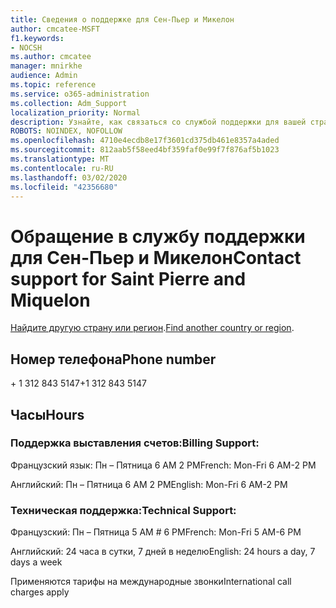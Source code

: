```yaml
---
title: Сведения о поддержке для Сен-Пьер и Микелон
author: cmcatee-MSFT
f1.keywords:
- NOCSH
ms.author: cmcatee
manager: mnirkhe
audience: Admin
ms.topic: reference
ms.service: o365-administration
ms.collection: Adm_Support
localization_priority: Normal
description: Узнайте, как связаться со службой поддержки для вашей страны или региона.
ROBOTS: NOINDEX, NOFOLLOW
ms.openlocfilehash: 4710e4ecdb8e17f3601cd375db461e8357a4aded
ms.sourcegitcommit: 812aab5f58eed4bf359faf0e99f7f876af5b1023
ms.translationtype: MT
ms.contentlocale: ru-RU
ms.lasthandoff: 03/02/2020
ms.locfileid: "42356680"
---
```

# <a name="contact-support-for-saint-pierre-and-miquelon"></a><span data-ttu-id="1ac8b-103">Обращение в службу поддержки для Сен-Пьер и Микелон</span><span class="sxs-lookup"><span data-stu-id="1ac8b-103">Contact support for Saint Pierre and Miquelon</span></span>

<span data-ttu-id="1ac8b-104">[Найдите другую страну или регион](../contact-support-for-business-products.md).</span><span class="sxs-lookup"><span data-stu-id="1ac8b-104">[Find another country or region](../contact-support-for-business-products.md).</span></span>

## <a name="phone-number"></a><span data-ttu-id="1ac8b-105">Номер телефона</span><span class="sxs-lookup"><span data-stu-id="1ac8b-105">Phone number</span></span>
<span data-ttu-id="1ac8b-106">+ 1 312 843 5147</span><span class="sxs-lookup"><span data-stu-id="1ac8b-106">+1 312 843 5147</span></span>

## <a name="hours"></a><span data-ttu-id="1ac8b-107">Часы</span><span class="sxs-lookup"><span data-stu-id="1ac8b-107">Hours</span></span>
### <a name="billing-support"></a><span data-ttu-id="1ac8b-108">Поддержка выставления счетов:</span><span class="sxs-lookup"><span data-stu-id="1ac8b-108">Billing Support:</span></span>

<span data-ttu-id="1ac8b-109">Французский язык: Пн – Пятница 6 AM 2 PM</span><span class="sxs-lookup"><span data-stu-id="1ac8b-109">French: Mon-Fri 6 AM-2 PM</span></span>

<span data-ttu-id="1ac8b-110">Английский: Пн – Пятница 6 AM 2 PM</span><span class="sxs-lookup"><span data-stu-id="1ac8b-110">English: Mon-Fri 6 AM-2 PM</span></span>

### <a name="technical-support"></a><span data-ttu-id="1ac8b-111">Техническая поддержка:</span><span class="sxs-lookup"><span data-stu-id="1ac8b-111">Technical Support:</span></span>

<span data-ttu-id="1ac8b-112">Французский: Пн – Пятница 5 AM # 6 PM</span><span class="sxs-lookup"><span data-stu-id="1ac8b-112">French: Mon-Fri 5 AM-6 PM</span></span>

<span data-ttu-id="1ac8b-113">Английский: 24 часа в сутки, 7 дней в неделю</span><span class="sxs-lookup"><span data-stu-id="1ac8b-113">English: 24 hours a day, 7 days a week</span></span>

<span data-ttu-id="1ac8b-114">Применяются тарифы на международные звонки</span><span class="sxs-lookup"><span data-stu-id="1ac8b-114">International call charges apply</span></span>
